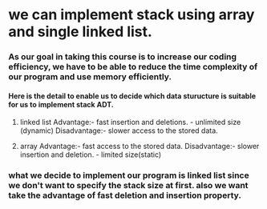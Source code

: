 # we can implement stack using array and single linked list.

### As our goal in taking this course is to increase our coding efficiency, we have to be able to reduce the time complexity of our program and use memory efficiently.

#### Here is the detail to enable us to decide which data sturucture is suitable for us to implement stack ADT.

1. linked list
   Advantage:- fast insertion and deletions. - unlimited size (dynamic)
   Disadvantage:- slower access to the stored data.

2. array
   Advantage:- fast access to the stored data.
   Disadvantage:- slower insertion and deletion. - limited size(static)

### what we decide to implement our program is linked list since we don't want to specify the stack size at first. also we want take the advantage of fast deletion and insertion property.
